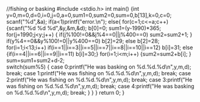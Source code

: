 //fishing or basking
#include <stdio.h>
int main()
{int y=0,m=0,d=0,i=0,j=0,a=0,sum1=0,sum2=0,sum=0,b[13],k=0,c=0;
scanf("%d",&a);
if(a<1)printf("error.\n");
else{
for(c=1;c<=a;c++)
{scanf("%d %d %d",&y,&m,&d);
b[0]=0;
sum1=(y-1990)*365;
for(j=1990;j<y;j++)
{
if(j%100!=0&&j%4==0||j%400==0)
sum2=sum2+1;
}
if(y%4==0&&y%100!=0||y%400==0)
b[2]=29;
else b[2]=28;
for(i=1;i<13;i++)
 if(i==1||i==3||i==5||i==7||i==8||i==10||i==12)
    b[i]=31;
else {if(i==4||i==6||i==9||i==11)
      b[i]=30;}
for(i=1;i<m;i++) 
{sum2=sum2+b[i];
	 }   
 sum=sum1+sum2+d-2;  
switch(sum%5)
{
	case 0:printf("He was basking on %d.%d.%d\n",y,m,d);
	break;
	case 1:printf("He was fishing on %d.%d.%d\n",y,m,d);
	break;
	case 2:printf("He was fishing on %d.%d.%d\n",y,m,d);
	break;
	case 3:printf("He was fishing on %d.%d.%d\n",y,m,d);
	break;
	case 4:printf("He was basking on %d.%d.%d\n",y,m,d);
	break;
}
}
}
return 0;
}

